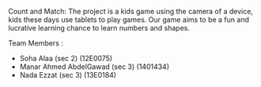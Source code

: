 Count and Match:
   The project is a kids game using the camera of a device, kids these days use tablets to play
games. Our game aims to be a fun and lucrative learning chance to learn numbers and shapes.



Team Members :
- Soha Alaa (sec 2) (12E0075)
- Manar Ahmed AbdelGawad (sec 3) (1401434)
- Nada Ezzat (sec 3) (13E0184)
